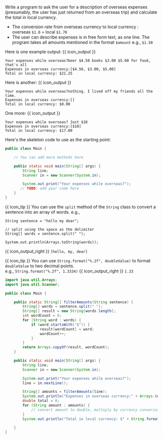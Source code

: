 <panel type="dark" header="###  <small><small>{{ icon_important }} [Key Exercise] find total expenditure</small></small>" expanded >

Write a program to ask the user for a description of overseas expenses (presumably, the user has just returned from an overseas trip) and calculate the total in local currency.
* The conversion rate from overseas currency to local currency : overseas `$1.0` = local `$1.70`
* The user can describe expenses is in free form text, as one line. The program takes all amounts mentioned in the format `$amount` e.g., `$1.50`


Here is one example output: {{ icon_output }}
```{.no-line-numbers}
Your expenses while overseas?beer $4.50 books $3.00 $5.00 for food, that's all
Expenses in overseas currency:[$4.50, $3.00, $5.00]
Total in local currency: $21.25
```
Here is another: {{ icon_output }}
```{.no-line-numbers}
Your expenses while overseas?nothing. I lived off my friends all the time.
Expenses in overseas currency:[]
Total in local currency: $0.00
```
One more: {{ icon_output }}
```{.no-line-numbers}
Your expenses while overseas? Just $10
Expenses in overseas currency:[$10]
Total in local currency: $17.00
```

Here's the skeleton code to use as the starting point:

```java
public class Main {

    // You can add more methods here

    public static void main(String[] args) {
        String line;
        Scanner in = new Scanner(System.in);

        System.out.print("Your expenses while overseas?");
       // TODO: add your code here
    }
}
```

{{ icon_tip }} You can use the `split` method of the `String` class to convert a sentence into an array of words. e.g.,<br>
```java{highlight-lines="3-4"}
String sentence = "hello my dear";

// split using the space as the delimiter
String[] words = sentence.split(" ");

System.out.println(Arrays.toString(words));
```
{{ icon_output_right }} `[hello, my, dear]`

<panel type="seamless" header="Hint">

{{ icon_tip }} You can use `String.format("%.2f", doubleValue)` to format `doubleValue` to two decimal points.<br>
e.g., `String.format("%.2f", 1.3334)` {{ icon_output_right }} `1.33`


<panel type="seamless" header="Partial solution">

```java
import java.util.Arrays;
import java.util.Scanner;

public class Main {

    public static String[] filterAmounts(String sentence) {
        String[] words = sentence.split(" ");
        String[] result = new String[words.length];
        int wordCount = 0;
        for (String word : words) {
            if (word.startsWith("$")) {
                result[wordCount] = word;
                wordCount++;
            }
        }
        return Arrays.copyOf(result, wordCount);
    }

    public static void main(String[] args) {
        String line;
        Scanner in = new Scanner(System.in);

        System.out.print("Your expenses while overseas?");
        line = in.nextLine();

        String[] amounts = filterAmounts(line);
        System.out.println("Expenses in overseas currency:" + Arrays.toString(amounts));
        double total = 0;
        for (String amount : amounts) {
            // convert amount to double, multiply by currency conversion rate, and add to total
        }
        System.out.println("Total in local currency: $" + String.format("%.2f", total));

    }
}
```
</panel>

</panel>
</panel>
